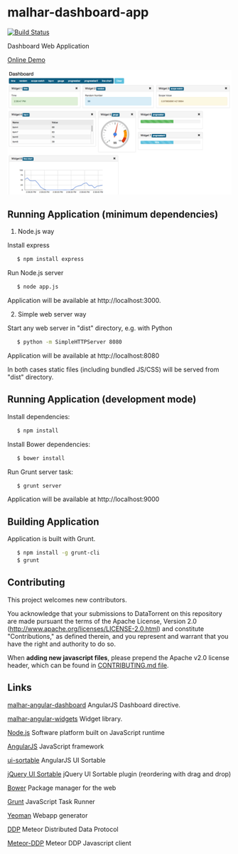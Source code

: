 malhar-dashboard-app
=================

[![Build Status](https://travis-ci.org/DataTorrent/malhar-dashboard-webapp.svg)](https://travis-ci.org/DataTorrent/malhar-dashboard-webapp)

Dashboard Web Application

[Online Demo](http://datatorrent.github.io/malhar-dashboard-webapp/#/)

![AngularJS Dashboard](docs/AngularJSDashboard.png "AngularJS Dashboard")

## Running Application (minimum dependencies)

1. Node.js way

 Install express

 ``` bash
    $ npm install express
 ```
 Run Node.js server

 ``` bash
    $ node app.js
 ```
 Application will be available at http://localhost:3000.

2. Simple web server way

 Start any web server in "dist" directory, e.g. with Python
 ``` bash
    $ python -m SimpleHTTPServer 8080
 ```
 Application will be available at http://localhost:8080

In both cases static files (including bundled JS/CSS) will be served from "dist" directory.

## Running Application (development mode)
 Install dependencies:

 ``` bash
    $ npm install
 ```

 Install Bower dependencies:

 ``` bash
    $ bower install
 ```

 Run Grunt server task:

 ``` bash
    $ grunt server
 ```

 Application will be available at http://localhost:9000

## Building Application

 Application is built with Grunt.

 ``` bash
    $ npm install -g grunt-cli
    $ grunt
 ```

## Contributing

This project welcomes new contributors.

You acknowledge that your submissions to DataTorrent on this repository are made pursuant the terms of the Apache License, Version 2.0 (http://www.apache.org/licenses/LICENSE-2.0.html) and constitute "Contributions," as defined therein, and you represent and warrant that you have the right and authority to do so.

When **adding new javascript files**, please prepend the Apache v2.0 license header, which can be found in [CONTRIBUTING.md file](https://github.com/DataTorrent/malhar-dashboard-webapp/blob/master/CONTRIBUTING.md).


## Links

[malhar-angular-dashboard](https://github.com/DataTorrent/malhar-angular-dashboard) AngularJS Dashboard directive.

[malhar-angular-widgets](https://github.com/DataTorrent/malhar-angular-widgets) Widget library.

[Node.js](http://nodejs.org/) Software platform built on JavaScript runtime

[AngularJS](http://angularjs.org/) JavaScript framework

[ui-sortable](https://github.com/angular-ui/ui-sortable) AngularJS UI Sortable

[jQuery UI Sortable](http://jqueryui.com/sortable/) jQuery UI Sortable plugin (reordering with drag and drop)

[Bower](http://bower.io/) Package manager for the web

[Grunt](http://gruntjs.com/) JavaScript Task Runner

[Yeoman](http://yeoman.io/) Webapp generator

[DDP](https://github.com/meteor/meteor/blob/master/packages/livedata/DDP.md) Meteor Distributed Data Protocol

[Meteor-DDP](https://github.com/eddflrs/meteor-ddp) Meteor DDP Javascript client